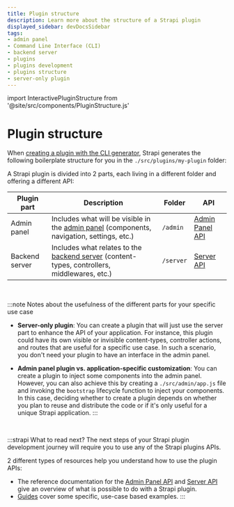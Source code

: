 ```yaml
---
title: Plugin structure
description: Learn more about the structure of a Strapi plugin
displayed_sidebar: devDocsSidebar
tags:
- admin panel
- Command Line Interface (CLI)
- backend server
- plugins
- plugins development
- plugins structure
- server-only plugin
---
```


import InteractivePluginStructure from '@site/src/components/PluginStructure.js'

# Plugin structure

When [creating a plugin with the CLI generator](/dev-docs/plugins/development/create-a-plugin), Strapi generates the following boilerplate structure for you in the `./src/plugins/my-plugin` folder:

<InteractivePluginStructure />

A Strapi plugin is divided into 2 parts, each living in a different folder and offering a different API:

| Plugin part | Description | Folder       | API |
|-------------|-------------|--------------|-----|
| Admin panel | Includes what will be visible in the [admin panel](/user-docs/intro) (components, navigation, settings, etc.) | `/admin` |[Admin Panel API](/dev-docs/plugins/admin-panel-api)|
| Backend server | Includes what relates to the [backend server](/dev-docs/backend-customization) (content-types, controllers, middlewares, etc.) |`/server` |[Server API](/dev-docs/plugins/server-api)|

<br />

:::note Notes about the usefulness of the different parts for your specific use case
- **Server-only plugin**: You can create a plugin that will just use the server part to enhance the API of your application. For instance, this plugin could have its own visible or invisible content-types, controller actions, and routes that are useful for a specific use case. In such a scenario, you don't need your plugin to have an interface in the admin panel.

- **Admin panel plugin vs. application-specific customization**: You can create a plugin to inject some components into the admin panel. However, you can also achieve this by creating a `./src/admin/app.js` file and invoking the `bootstrap` lifecycle function to inject your components. In this case, deciding whether to create a plugin depends on whether you plan to reuse and distribute the code or if it's only useful for a unique Strapi application.
:::

<br/>

:::strapi What to read next?
The next steps of your Strapi plugin development journey will require you to use any of the Strapi plugins APIs.

2 different types of resources help you understand how to use the plugin APIs:

- The reference documentation for the [Admin Panel API](/dev-docs/plugins/admin-panel-api) and [Server API](/dev-docs/plugins/server-api) give an overview of what is possible to do with a Strapi plugin.
- [Guides](/dev-docs/plugins/developing-plugins#guides) cover some specific, use-case based examples.
:::
